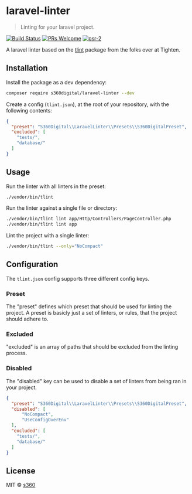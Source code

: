 # laravel-linter

> Linting for your laravel project.

[![Build Status](https://travis-ci.com/s360digital/laravel-linter.svg?branch=master)](https://travis-ci.com/s360digital/laravel-linter)
[![PRs Welcome](https://img.shields.io/badge/PRs-welcome-brightgreen.svg)](http://makeapullrequest.com)
[![psr-2](https://img.shields.io/badge/code_style-PSR_2-blue.svg)](http://www.php-fig.org/psr/psr-2/)

A laravel linter based on the [tlint](https://github.com/tighten/tlint) package from the folks over at Tighten.


## Installation

Install the package as a dev dependency:

```bash
composer require s360digital/laravel-linter --dev
```

Create a config (`tlint.json`), at the root of your repository, with the following contents:

```json
{
  "preset": "S360Digital\\LaravelLinter\\Presets\\S360DigitalPreset",
  "excluded": [
    "tests/",
    "database/"
  ]
}
```

## Usage

Run the linter with all linters in the preset:

```bash
./vendor/bin/tlint
```

Run the linter against a single file or directory:

```bash
./vendor/bin/tlint lint app/Http/Controllers/PageController.php
./vendor/bin/tlint lint app
```

Lint the project with a single linter:

```bash
./vendor/bin/tlint --only="NoCompact"
```

## Configuration

The `tlint.json` config supports three different config keys.

### Preset

The "preset" defines which preset that should be used for linting the project. A preset is basicly just a set of linters, or rules, that the project should adhere to.

### Excluded

"excluded" is an array of paths that should be excluded from the linting process.

### Disabled

The "disabled" key can be used to disable a set of linters from being ran in your project.

```json
{
  "preset": "S360Digital\\LaravelLinter\\Presets\\S360DigitalPreset",
  "disabled": [
      "NoCompact",
      "UseConfigOverEnv"
  ],
  "excluded": [
    "tests/",
    "database/"
  ]
}
```

## License

MIT © [s360](http://s360digital.com/)

